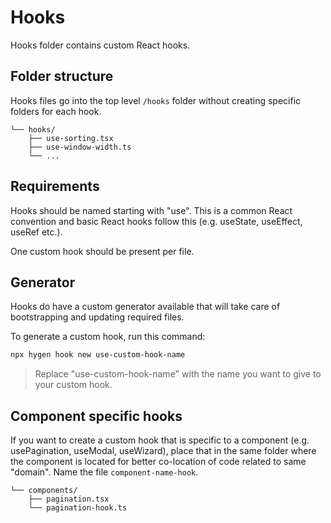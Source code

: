 # Hooks

Hooks folder contains custom React hooks.

## Folder structure

Hooks files go into the top level `/hooks` folder without creating specific folders for each hook.

```
└── hooks/
    ├── use-sorting.tsx
    ├── use-window-width.ts
    └── ...
```

## Requirements

Hooks should be named starting with "use". This is a common React convention and basic React hooks follow this (e.g. useState, useEffect, useRef etc.).

One custom hook should be present per file.

## Generator

Hooks do have a custom generator available that will take care of bootstrapping and updating required files.

To generate a custom hook, run this command:

```bash
npx hygen hook new use-custom-hook-name
```

> Replace "use-custom-hook-name" with the name you want to give to your custom hook.

## Component specific hooks

If you want to create a custom hook that is specific to a component (e.g. usePagination, useModal, useWizard), place that in the same folder where the component is located for better co-location of code related to same "domain". Name the file `component-name-hook`.

```
└── components/
    ├── pagination.tsx
    └── pagination-hook.ts
```
